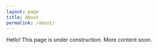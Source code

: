 ```yaml
---
layout: page
title: About
permalink: /about/
---
```


Hello! This page is under construction. More content soon.
